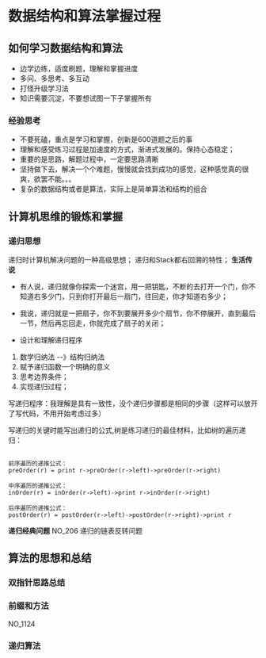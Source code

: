 # 数据结构和算法掌握过程

## 如何学习数据结构和算法

- 边学边练，适度刷题，理解和掌握进度
- 多问、多思考、多互动
- 打怪升级学习法
- 知识需要沉淀，不要想试图一下子掌握所有

### 经验思考
- 不要死磕，重点是学习和掌握，创新是600道题之后的事
- 理解和感受练习过程是加速度的方式，渐进式发展的。保持心态稳定；
- 重要的是思路，解题过程中，一定要思路清晰
- 坚持做下去，解决一个个难题，慢慢就会找到成功的感觉，这种感觉真的很爽，欲罢不能。。。
- 复杂的数据结构或者是算法，实际上是简单算法和结构的组合

## 计算机思维的锻炼和掌握

### 递归思想
递归时计算机解决问题的一种高级思想；
递归和Stack都右回溯的特性；
**生活传说**
- 有人说，递归就像你探索一个迷宫，用一把钥匙，不断的去打开一个门，你不知道右多少门，只到你打开最后一扇门，往回走，你才知道右多少；
- 我说，递归就是一把扇子，你不到要展开多少个扇节，你不停展开，直到最后一节，然后再忘回走，你就完成了扇子的关闭；

- 设计和理解递归程序
1. 数学归纳法 --》结构归纳法
2. 赋予递归函数一个明确的意义
3. 思考边界条件；
4. 实现递归过程；

写递归程序：我理解是具有一致性，没个递归步骤都是相同的步骤（这样可以放开了写代码，不用开始考虑过多）

写递归的关键时能写出递归的公式,树是练习递归的最佳材料，比如树的遍历递归：
````

前序遍历的递推公式：
preOrder(r) = print r->preOrder(r->left)->preOrder(r->right)

中序遍历的递推公式：
inOrder(r) = inOrder(r->left)->print r->inOrder(r->right)

后序遍历的递推公式：
postOrder(r) = postOrder(r->left)->postOrder(r->right)->print r
````
**递归经典问题**
NO_206 递归的链表反转问题

## 算法的思想和总结

### 双指针思路总结

### 前缀和方法

NO_1124

### 递归算法





